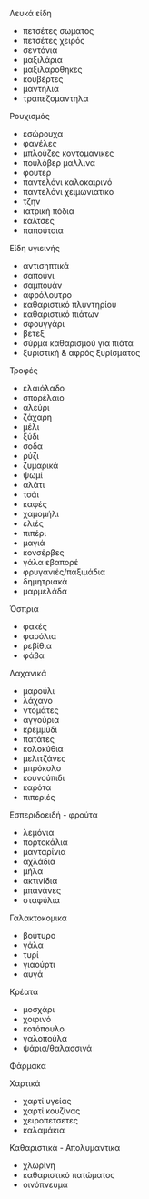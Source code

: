 Λευκά είδη
- πετσέτες σωματος
- πετσέτες χειρός
- σεντόνια
- μαξιλάρια
- μαξιλαροθηκες
- κουβέρτες
- μαντήλια
- τραπεζομαντηλα

Ρουχισμός
- εσώρουχα
- φανέλες
- μπλούζες κοντομανικες
- πουλόβερ μαλλινα
- φουτερ
- παντελόνι καλοκαιρινό
- παντελόνι χειμωνιατικο
- τζην
- ιατρική πόδια
- κάλτσες
- παπούτσια

Είδη υγιεινής
- αντισηπτικά
- σαπούνι
- σαμπουάν
- αφρόλουτρο
- καθαριστικό πλυντηρίου
- καθαριστικό πιάτων
- σφουγγάρι
- βετεξ
- σύρμα καθαρισμού για πιάτα
- ξυριστική & αφρός ξυρίσματος

Τροφές
- ελαιόλαδο
- σπορέλαιο
- αλεύρι
- ζάχαρη
- μέλι
- ξύδι
- σοδα
- ρύζι
- ζυμαρικά
- ψωμί
- αλάτι
- τσάι
- καφές
- χαμομήλι
- ελιές
- πιπέρι
- μαγιά
- κονσέρβες
- γάλα εβαπορέ
- φρυγανιές/παξιμάδια
- δημητριακά
- μαρμελάδα

Όσπρια
- φακές
- φασόλια
- ρεβίθια
- φάβα

Λαχανικά
- μαρούλι
- λάχανο
- ντομάτες
- αγγούρια
- κρεμμύδι
- πατάτες
- κολοκύθια
- μελιτζάνες
- μπρόκολο
- κουνούπιδι
- καρότα
- πιπεριές

Εσπεριδοειδή - φρούτα
- λεμόνια
- πορτοκάλια
- μανταρίνια
- αχλάδια
- μήλα
- ακτινίδια
- μπανάνες
- σταφύλια

Γαλακτοκομικα
- βούτυρο
- γάλα
- τυρί
- γιαούρτι
- αυγά

Κρέατα
- μοσχάρι
- χοιρινό
- κοτόπουλο
- γαλοπούλα
- ψάρια/θαλασσινά

Φάρμακα

Χαρτικά
- χαρτί υγείας
- χαρτί κουζίνας
- χειροπετσετες
- καλαμάκια

Καθαριστικά - Απολυμαντικα
- χλωρίνη
- καθαριστικό πατώματος
- οινόπνευμα

